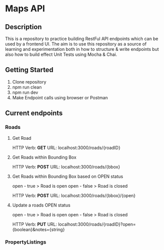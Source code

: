 # Maps API

## Description
This is a repository to practice building RestFul API endpoints which can be used by a frontend UI.
The aim is to use this repository as a source of learning and experimentation both in how to structure & write
endpoints but also how to build effect Unit Tests using Mocha & Chai.

## Getting Started

1. Clone repository
2. npm run clean
3. npm run dev
4. Make Endpoint calls using browser or Postman

## Current endpoints

### Roads

1. Get Road

    HTTP Verb: **GET**
    URL: localhost:3000/roads/{roadID}

2. Get Roads within Bounding Box

    HTTP Verb: **POST**
    URL: localhost:3000/roads/{bbox}

3. Get Roads within Bounding Box based on OPEN status

    open - true > Road is open
    open - false > Road is closed

    HTTP Verb: **POST**
    URL: localhost:3000/roads/{bbox}/{open}

4. Update a roads OPEN status

    open - true > Road is open
    open - false > Road is closed

    HTTP Verb: **PUT**
    URL: localhost:3000/roads/{roadID}?open={boolean}&notes={string}

### PropertyListings
